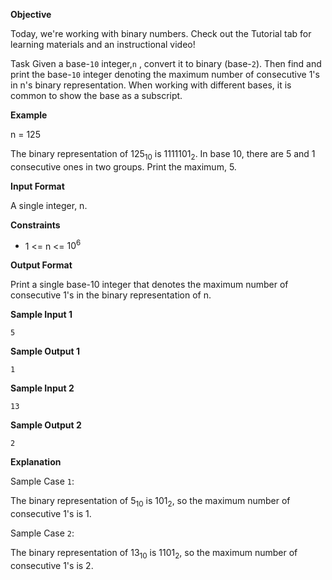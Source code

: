 ﻿**Objective**

Today, we're working with binary numbers. Check out the Tutorial tab for learning materials and an instructional video!

Task
Given a base-`10` integer,`n` , convert it to binary (base-`2`). Then find and print the base-`10` integer denoting the maximum number of consecutive 1's in n's binary representation. When working with different bases, it is common to show the base as a subscript.

**Example**

n = 125

The binary representation of $125_{10}$ is $1111101_{2}$. In base 10, there are 5 and 1 consecutive ones in two groups. Print the maximum, 5.

**Input Format**

A single integer, n.

**Constraints**

+ 1 <= n <= $10^6$

**Output Format**

Print a single base-10 integer that denotes the maximum number of consecutive 1's in the binary representation of n.

**Sample Input 1**

`5`

**Sample Output 1**

`1`

**Sample Input 2**

`13`

**Sample Output 2**

`2`

**Explanation**

Sample Case `1`:

The binary representation of $5_{10}$ is $101_{2}$, so the maximum number of consecutive 1's is 1.

Sample Case `2`:

The binary representation of $13_{10}$ is $1101_{2}$, so the maximum number of consecutive 1's is 2.